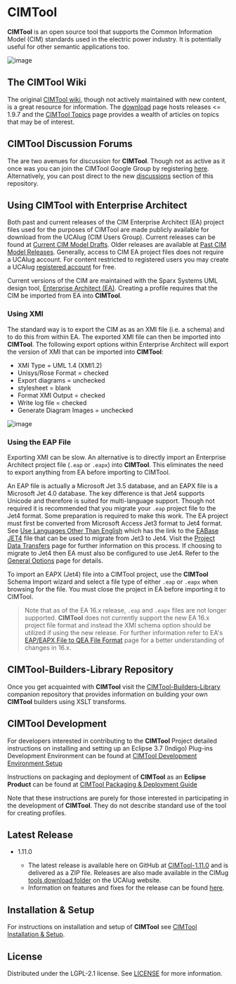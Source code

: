 # CIMTool

**CIMTool** is an open source tool that supports the Common Information Model (CIM) standards used in the electric power industry.  It is potentially useful for other semantic applications too.

![image](https://user-images.githubusercontent.com/63370413/186975970-e0afe4f1-1b09-4d61-b060-577b255db027.png)

## The CIMTool Wiki

  The original [CIMTool wiki](https://wiki.cimtool.org/), though not actively maintained with new content, is a great resource for information. The [download](https://wiki.cimtool.org/Download.html) page hosts releases <= 1.9.7 and the [CIMTool Topics](https://wiki.cimtool.org/CIMTool_Topics.html) page provides a wealth of articles on topics that may be of interest.

## CIMTool Discussion Forums

  The are two avenues for discussion for **CIMTool**.  Though not as active as it once was you can join the CIMTool Google Group by registering [here](https://groups.google.com/g/cimtool). Alternatively, you can post direct to the new [discussions](https://github.com/CIMug-org/CIMTool/discussions) section of this repository.
  
## Using CIMTool with Enterprise Architect

Both past and current releases of the CIM Enterprise Architect (EA) project files used for the purposes of CIMTool are made publicly available for download from the UCAIug (CIM Users Group).  Current releases can be found at [Current CIM Model Drafts](https://cimug.ucaiug.org/CIM%20Model%20Releases/Forms/AllItems.aspx).  Older releases are available at [Past CIM Model Releases](https://cimug.ucaiug.org/CIM%20Releases/Forms/AllItems.aspx).  Generally, access to CIM EA project files does not require a UCAIug account. For content restricted to registered users you may create a UCAIug [registered account](https://cimug.ucaiug.org/pages/Join.aspx) for free.

Current versions of the CIM are maintained with the Sparx Systems UML design tool, [Enterprise Architect (EA)](https://sparxsystems.com/). Creating a profile requires that the CIM be imported from EA into **CIMTool**. 

### Using XMI

The standard way is to export the CIM as as an XMI file (i.e. a schema) and to do this from within EA. The exported XMI file can then be imported into **CIMTool**. The following export options within Enterprise Architect will export the version of XMI that can be imported into **CIMTool**:

* XMI Type = UML 1.4 (XMI1.2)
* Unisys/Rose Format = checked
* Export diagrams = unchecked 
* stylesheet = blank
* Format XMI Output = checked
* Write log file = checked
* Generate Diagram Images = unchecked 

![image](https://user-images.githubusercontent.com/63370413/200277774-aa0c18cb-2250-4798-802d-ce506231fdd8.png)

### Using the EAP File

Exporting XMI can be slow. An alternative is to directly import an Enterprise Architect project file (```.eap``` or ```.eapx```) into **CIMTool**. This eliminates the need to export anything from EA before importing to CIMTool. 

An EAP file is actually a Microsoft Jet 3.5 database, and an EAPX file is a Microsoft Jet 4.0 database. The key difference is that Jet4 supports Unicode and  therefore is suited for multi-language support. Though not required it is recommended that you migrate your ```.eap``` project file to the Jet4 format.  Some preparation is required to make this work. The EA project must first be converted from Microsoft Access Jet3 format to Jet4 format. See [Use Languages Other Than English](https://sparxsystems.com/enterprise_architect_user_guide/15.0/team_support/check_in_languages_other_than_.html) which has the link to the [EABase JET4](https://sparxsystems.com/bin/EABase_JET4.zip) file that can be used to migrate from Jet3 to Jet4.  Visit the [Project Data Transfers](https://sparxsystems.com/enterprise_architect_user_guide/15.0/model_publishing/performadatatransfer.html) page for further information on this process. If choosing to migrate to Jet4 then EA must also be configured to use Jet4.  Refer to the [General Options](https://sparxsystems.com/enterprise_architect_user_guide/15.0/user_interface/generalsettings.html) page for details. 

To import an EAPX (Jet4) file into a CIMTool project, use the **CIMTool** Schema Import wizard and select a file type of either ```.eap``` or ```.eapx``` when browsing for the file. You must close the project in EA before importing it to CIMTool.

> Note that as of the EA 16.x release, ```.eap``` and ```.eapx``` files are not longer supported. **CIMTool** does not currently support the new EA 16.x project file format and instead the XMI schema option should be utilized if using the new release. For further information refer to EA's [EAP/EAPX File to QEA File Format](https://sparxsystems.com/enterprise_architect_user_guide/16.0/model_exchange/transfereap.html) page for a better understanding of changes in 16.x. 

## CIMTool-Builders-Library Repository

  Once you get acquainted with **CIMTool** visit the [CIMTool-Builders-Library](https://github.com/CIMug-org/CIMTool-Builders-Library) companion repository that provides information on building your own **CIMTool** builders using XSLT transforms.

## CIMTool Development

  For developers interested in contributing to the **CIMTool** Project detailed instructions on installing and setting up an Eclipse 3.7 (Indigo) Plug-ins Development Environment can be found at [CIMTool Development Environment Setup](https://github.com/CIMug-org/CIMTool/blob/gh-pages/dev-env-setup.md)

  Instructions on packaging and deployment of **CIMTool** as an **Eclipse Product** can be  found at [CIMTool Packaging & Deployment Guide](https://github.com/CIMug-org/CIMTool/blob/gh-pages/cimtool-deploy-instructions.md)

  Note that these instructions are purely for those interested in participating in the development of **CIMTool**. They do not describe standard use of the tool for creating profiles.

## Latest Release

  -   1.11.0

      - The latest release is available here on GitHub at [CIMTool-1.11.0](https://github.com/CIMug-org/CIMTool/releases/tag/1.11.0) and is delivered as a ZIP file. Releases are also made available in the CIMug [tools download folder](https://cimug.ucaiug.org/Standards%20Artifacts/Forms/AllItems.aspx?RootFolder=%2FStandards%20Artifacts%2FUCA%20TF%20Tools&FolderCTID=0x0120001062F2F1DF27704DBB748ABBDC3B3AA2&View=%7BFEBD8EE1%2D6B40%2D42F6%2DB228%2DCCF131291FBE%7D) on the UCAIug website.
      - Information on features and fixes for the release can be found [here](https://cimug-org.github.io/CIMTool/).

## Installation & Setup

For instructions on installation and setup of **CIMTool** see [CIMTool Installation & Setup](https://github.com/CIMug-org/CIMTool/blob/gh-pages/cimtool-installation-and-setup.md).

## License

  Distributed under the LGPL-2.1 license. See [LICENSE](LICENSE) for more information.
